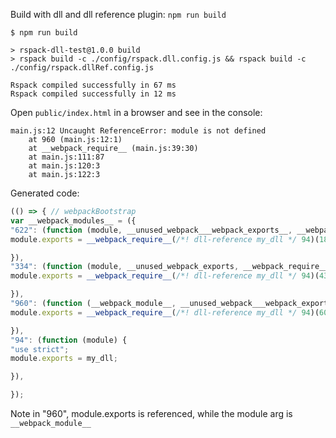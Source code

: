 Build with dll and dll reference plugin: `npm run build`

```
$ npm run build                                                       

> rspack-dll-test@1.0.0 build
> rspack build -c ./config/rspack.dll.config.js && rspack build -c ./config/rspack.dllRef.config.js

Rspack compiled successfully in 67 ms
Rspack compiled successfully in 12 ms
```

Open `public/index.html` in a browser and see in the console:

```
main.js:12 Uncaught ReferenceError: module is not defined
    at 960 (main.js:12:1)
    at __webpack_require__ (main.js:39:30)
    at main.js:111:87
    at main.js:120:3
    at main.js:122:3
```

Generated code:

```js
(() => { // webpackBootstrap
var __webpack_modules__ = ({
"622": (function (module, __unused_webpack___webpack_exports__, __webpack_require__) {
module.exports = __webpack_require__(/*! dll-reference my_dll */ 94)(1847);

}),
"334": (function (module, __unused_webpack_exports, __webpack_require__) {
module.exports = __webpack_require__(/*! dll-reference my_dll */ 94)(4311);

}),
"960": (function (__webpack_module__, __unused_webpack___webpack_exports__, __webpack_require__) {
module.exports = __webpack_require__(/*! dll-reference my_dll */ 94)(6019);

}),
"94": (function (module) {
"use strict";
module.exports = my_dll;

}),

});
```

Note in "960", module.exports is referenced, while the module arg is `__webpack_module__`

